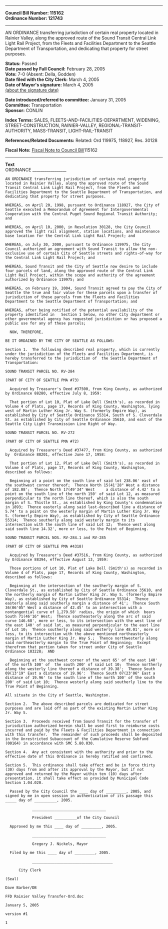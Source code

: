 * * * * *  
  
**Council Bill Number: [](#h0)[](#h2)115162**   
**Ordinance Number: 121743**  
  
* * * * *  
  
AN ORDINANCE transferring jurisdiction of certain real property located in Rainier Valley, along the approved route of the Sound Transit Central Link Light Rail Project, from the Fleets and Facilities Department to the Seattle Department of Transportation, and dedicating that property for street purposes.  
  
**Status:** Passed   
**Date passed by Full Council:** February 28, 2005   
**Vote:** 7-0 (Absent: Della, Godden)   
**Date filed with the City Clerk:** March 4, 2005   
**Date of Mayor's signature:** March 4, 2005   
[(about the signature date)](/~public/approvaldate.htm)   
  
  
**Date introduced/referred to committee:** January 31, 2005   
**Committee:** Transportation   
**Sponsor:** CONLIN   
  
**Index Terms:** SALES, FLEETS-AND-FACILITIES-DEPARTMENT, WIDENING, STREET-CONSTRUCTION, RAINIER-VALLEY, REGIONAL-TRANSIT-AUTHORITY, MASS-TRANSIT, LIGHT-RAIL-TRANSIT  
  
**References/Related Documents:** Related: Ord 119975, 118927, Res. 30128  
  
**Fiscal Note:** [Fiscal Note to Council Bill](http://clerk.seattle.gov/~public/fnote/115162.htm)[](#h1)[](#h3)115162  
  
* * * * *  
  
**Text**  
    ORDINANCE _________________  
  
    AN ORDINANCE transferring jurisdiction of certain real property  
    located in Rainier Valley, along the approved route of the Sound  
    Transit Central Link Light Rail Project, from the Fleets and  
    Facilities Department to the Seattle Department of Transportation, and  
    dedicating that property for street purposes.  
  
    WHEREAS, on April 20, 1998, pursuant to Ordinance 118927, the City of  
    Seattle executed a Memorandum of Agreement for Intergovernmental  
    Cooperation with the Central Puget Sound Regional Transit Authority;  
    and  
  
    WHEREAS, on April 10, 2000, in Resolution 30128, the City Council  
    approved the light rail alignment, station locations, and maintenance  
    base location for the Central Link Light Rail Project; and  
  
    WHEREAS, on July 30, 2000, pursuant to Ordinance 119975, the City  
    Council authorized an agreement with Sound Transit to allow the non-  
    exclusive use of certain City of Seattle streets and rights-of-way for  
    the Central Link Light Rail Project; and  
  
    WHEREAS, Sound Transit and the City of Seattle now desire to include  
    four parcels of land, along the approved route of the Central Link  
    Light Rail Project, within the scope and authority of the agreement  
    authorized by Ordinance 119975; and  
  
    WHEREAS, on February 19, 2004, Sound Transit agreed to pay the City of  
    Seattle the true and fair value for these parcels upon a transfer of  
    jurisdiction of these parcels from the Fleets and Facilities  
    Department to the Seattle Department of Transportation; and  
  
    WHEREAS, after being notified of the potential availability of the  
    property identified in   Section 1 below, no other City department or  
    other governmental agency has requested jurisdiction or has proposed a  
    public use for any of these parcels;  
  
      NOW, THEREFORE,  
  
    BE IT ORDAINED BY THE CITY OF SEATTLE AS FOLLOWS:  
  
    Section 1.  The following described real property, which is currently  
    under the jurisdiction of the Fleets and Facilities Department, is  
    hereby transferred to the jurisdiction of  the Seattle Department of  
    Transportation:  
  
    SOUND TRANSIT PARCEL NO. RV-284  
  
    (PART OF CITY OF SEATTLE PMA #73)  
  
      Acquired by Treasurer's Deed #37500, from King County, as authorized  
    by Ordinance 88280, effective July 8, 1959:  
  
      That portion of Lot 10, Plat of Lake Dell (Smith's), as recorded in  
    Volume 4 of Plats, page 17, Records of King County, Washington, lying  
    west of Martin Luther King Jr. Way S. (formerly Empire Way), as  
    established by City of Seattle Ordinance 55314, South of S. Cloverdale  
    St. as established by City of Seattle Ordinance 35610, and east of the  
    Seattle City Light Transmission Line Right of Way.  
  
    SOUND TRANSIT PARCEL NO. RV-272  
  
    (PART OF CITY OF SEATTLE PMA #72)  
  
      Acquired by Treasurer's Deed #37477, from King County, as authorized  
    by  Ordinance 88201, effective June 17, 1958:  
  
      That portion of Lot 12, Plat of Lake Dell (Smith's), as recorded in  
    Volume 4 of Plats, page 17, Records of King County, Washington,  
    described as follows:  
  
      Beginning at a point on the south line of said lot 238.06' east of  
    the southwest corner thereof;  Thence North 15(41'28" West a distance  
    of 182.08';  Thence North 17(49'34" West     a distance of 4.42' to a  
    point on the south line of the north 150' of said Lot 12, as measured  
    perpendicular to the north line thereof, which is also the south  
    margin of S. Thistle St., as established by King County's condemnation  
    in 1893;  Thence easterly along said last-described line a distance of  
    5.74' to a point on the westerly margin of Martin Luther King Jr. Way  
    S. (formerly Empire Way), as established by City of Seattle Ordinance  
    55314;  Thence southerly along said westerly margin to its  
    intersection with the south line of said Lot 12;  Thence west along  
    said south line 14.32', more or less, to the Point of Beginning.  
  
    SOUND TRANSIT PARCEL NOS. RV-284.1 and RV-285  
  
    (PART OF CITY OF SEATTLE PMA #4318)  
  
      Acquired by Treasurer's Deed #37516, from King County, as authorized  
    by Ordinance 88394, effective August 13, 1959:  
  
      Those portions of Lot 10, Plat of Lake Dell (Smith's) as recorded in  
    Volume 4 of Plats, page 17, Records of King County, Washington,  
    described as follows:  
  
      Beginning at the intersection of the southerly margin of S.  
    Cloverdale St., as established by City of Seattle Ordinance 35610, and  
    the northerly margin of Martin Luther King Jr. Way S. (formerly Empire  
    Way), as established by City of Seattle Ordinance 55314;  Thence  
    easterly along said southerly margin a distance of 41';  Thence South  
    36(06'05" West a distance of 42.45' to an intersection with a  
    nontangential curve of 1,279.58' radius, the origin of which  bears  
    South 71(46'16" West;  Thence southeasterly along the arc of said  
    curve 146.68', more or less, to its intersection with the west line of  
    the east 140' of said lot, as measured perpendicular to the east line  
    of Lot 10;  Thence southerly along said westerly line 48.01', more or  
    less, to its intersection with the above mentioned northeasterly  
    margin of Martin Luther King Jr. Way S.;  Thence northwesterly along  
    said northeasterly margin to the True Point of Beginning;  Except  
    therefrom that portion taken for street under City of Seattle  
    Ordinance 103228;  AND  
  
      Beginning at the southwest corner of the west 65' of the east 140'  
    of the north 100' of  the south 200' of said Lot 10;  Thence northerly  
    along the westerly line thereof a distance of 39.38';  Thence South  
    09(13'19" East a distance of 19.96':  Thence South 07(23'06" East a  
    distance of 19.96' to the south line of the north 100' of the south  
    200' of said Lot 10;  Thence westerly along said southerly line to the  
    True Point of Beginning.  
  
    All situate in the City of Seattle, Washington.  
  
    Section 2.  The above described parcels are dedicated for street  
    purposes and are laid off as part of the existing Martin Luther King  
    Jr. Way S.  
  
    Section 3.  Proceeds received from Sound Transit for the transfer of  
    jurisdiction authorized herein shall be used first to reimburse costs  
    incurred and paid by the Fleets & Facilities Department in connection  
    with this transfer.  The remainder of such proceeds shall be deposited  
    in the Unrestricted Subaccount of the Cumulative Reserve Subfund  
    (00164) in accordance with SMC 5.80.030.  
  
    Section 4.  Any act consistent with the authority and prior to the  
    effective date of this Ordinance is hereby ratified and confirmed.  
  
    Section 5.  This ordinance shall take effect and be in force thirty  
    (30) days from and after its approval by the Mayor, but if not  
    approved and returned by the Mayor within ten (10) days after  
    presentation, it shall take effect as provided by Municipal Code  
    Section 1.04.020.  
  
      Passed by the City Council the ____ day of _________, 2005, and  
    signed by me in open session in authentication of its passage this  
    _____ day of __________, 2005.  
  
                _________________________________  
  
                President __________of the City Council  
  
      Approved by me this ____ day of _________, 2005.  
  
                _________________________________  
  
                Gregory J. Nickels, Mayor  
  
      Filed by me this ____ day of _________, 2005.  
  
                ____________________________________  
  
          City Clerk  
  
    (Seal)  
  
    Dave Barber/DB  
  
    FFD Rainier Valley Transfer-Ord.doc  
  
    January 5, 2005  
  
    version #1  
  
    1  
